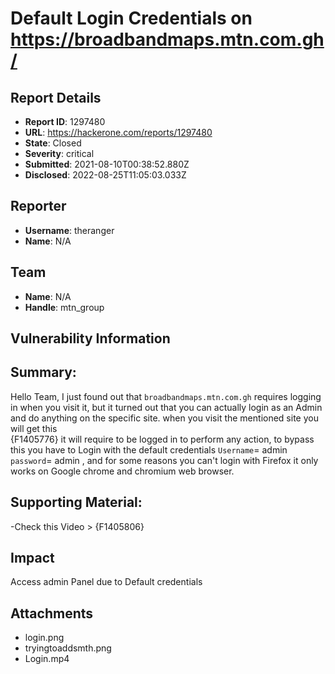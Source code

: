 # Default Login Credentials on https://broadbandmaps.mtn.com.gh/ 

## Report Details
- **Report ID**: 1297480
- **URL**: https://hackerone.com/reports/1297480
- **State**: Closed
- **Severity**: critical
- **Submitted**: 2021-08-10T00:38:52.880Z
- **Disclosed**: 2022-08-25T11:05:03.033Z

## Reporter
- **Username**: theranger
- **Name**: N/A

## Team
- **Name**: N/A
- **Handle**: mtn_group

## Vulnerability Information
## Summary:
Hello Team,
I just found out that `broadbandmaps.mtn.com.gh` requires logging in when you visit it, but it turned out that you can actually login as an Admin and do anything on the specific site.
when you visit the mentioned site you will get this   
{F1405776}
it will require to be logged in to perform any action, to bypass this you have to Login with the default credentials `Username`= admin `password`= admin , and for some reasons you can't login with Firefox it only works on Google chrome and  chromium web browser.

## Supporting Material:
-Check this Video >
{F1405806}

## Impact

Access admin Panel due to Default credentials

## Attachments
- login.png
- tryingtoaddsmth.png
- Login.mp4
